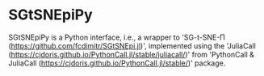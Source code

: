 # SGtSNEpiPy
SGtSNEpiPy is a Python interface, i.e., a wrapper to 'SG-t-SNE-П (https://github.com/fcdimitr/SGtSNEpi.jl)', implemented using the 'JuliaCall (https://cjdoris.github.io/PythonCall.jl/stable/juliacall/)' from 'PythonCall &amp; JuliaCall (https://cjdoris.github.io/PythonCall.jl/stable/)' package.
